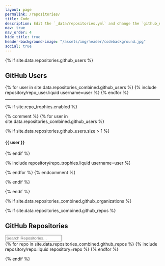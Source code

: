```yaml
---
layout: page
permalink: /repositories/
title: Code
description: Edit the `_data/repositories.yml` and change the `github_users`, `github_organizations`, and `github_repos` lists to include your own GitHub profile and repositories.
nav: true
nav_order: 4
hide_title: true
header-background-image: "/assets/img/header/codebackground.jpg"
social: true
---
```


{% if site.data.repositories.github_users %}

## GitHub Users

<div class="repositories d-flex flex-wrap flex-row justify-content-between align-items-center">
  {% for user in site.data.repositories_combined.github_users %}
    {% include repository/repo_user.liquid username=user %}
  {% endfor %}
</div>

---

{% if site.repo_trophies.enabled %}

{% comment %}
{% for user in site.data.repositories_combined.github_users %}

{% if site.data.repositories.github_users.size > 1 %}

  <h4>{{ user }}</h4>

{% endif %}

<div class="repositories d-flex flex-wrap flex-md-row flex-column justify-content-between align-items-center">
  {% include repository/repo_trophies.liquid username=user %}
</div>

{% endfor %}
{% endcomment %}

{% endif %}

{% endif %}

{% if site.data.repositories_combined.github_organizations %}
<!--
## GitHub Organizations

<div class="repositories d-flex flex-wrap flex-md-row flex-column justify-content-between align-items-center">
  {% for org in site.data.repositories_combined.github_organizations %}
    {% include repository/repo_organization.liquid username=org %}
  {% endfor %}
</div>

---

{% if site.repo_trophies.enabled %}
{% for org in site.data.repositories_combined.github_organizations %}
{% if site.data.repositories.github_organizations.size > 1 %}

  <h4>{{ org }}</h4>
{% endif %}
  <div class="repositories d-flex flex-wrap flex-md-row flex-column justify-content-between align-items-center">
  {% include repository/repo_trophies.liquid username=org %}
  </div>

---

{% endfor %}
{% endif %}
{% endif %}
-->

{% if site.data.repositories_combined.github_repos %}

## GitHub Repositories

<!-- Search Bar -->
<div class="search-container mb-3">
  <input type="text" id="repoSearch" placeholder="Search Repositories..." onkeyup="filterRepos()">
</div>

<div class="repositories d-flex flex-wrap flex-md-row flex-column justify-content-between align-items-center" id="repoList">
  {% for repo in site.data.repositories_combined.github_repos %}
    {% include repository/repo.liquid repository=repo %}
  {% endfor %}
</div>

<script>
  function filterRepos() {
    var input, filter, repoList, repos, i, repoName;
    input = document.getElementById('repoSearch');
    filter = input.value.toLowerCase();
    repoList = document.getElementById("repoList");
    repos = repoList.getElementsByClassName('repo');

    for (i = 0; i < repos.length; i++) {
      repoName = repos[i].getAttribute('data-repo-name'); // Get the repo name from the data attribute
      if (repoName.indexOf(filter) > -1) {
        repos[i].style.display = ""; // Show the repo
      } else {
        repos[i].style.display = "none"; // Hide the repo
      }
    }
  }
</script>

{% endif %}
